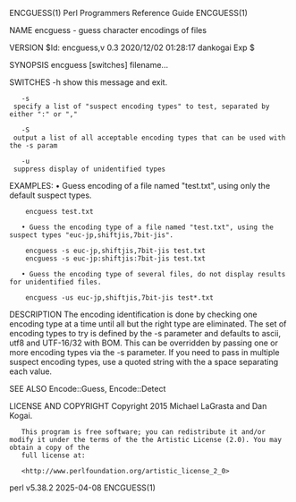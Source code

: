 ENCGUESS(1)						       Perl Programmers Reference Guide							   ENCGUESS(1)

NAME
       encguess - guess character encodings of files

VERSION
       $Id: encguess,v 0.3 2020/12/02 01:28:17 dankogai Exp $

SYNOPSIS
	 encguess [switches] filename...

   SWITCHES
       -h
	 show this message and exit.

       -s
	 specify a list of "suspect encoding types" to test, separated by either ":" or ","

       -S
	 output a list of all acceptable encoding types that can be used with the -s param

       -u
	 suppress display of unidentified types

   EXAMPLES:
       • Guess encoding of a file named "test.txt", using only the default suspect types.

	    encguess test.txt

       • Guess the encoding type of a file named "test.txt", using the suspect types "euc-jp,shiftjis,7bit-jis".

	    encguess -s euc-jp,shiftjis,7bit-jis test.txt
	    encguess -s euc-jp:shiftjis:7bit-jis test.txt

       • Guess the encoding type of several files, do not display results for unidentified files.

	    encguess -us euc-jp,shiftjis,7bit-jis test*.txt

DESCRIPTION
       The  encoding  identification is done by checking one encoding type at a time until all but the right type are eliminated. The set of encoding types to
       try is defined by the -s parameter and defaults to ascii, utf8 and UTF-16/32 with BOM. This can be overridden by passing one or more encoding types via
       the -s parameter. If you need to pass in multiple suspect encoding types, use a quoted string with the a space separating each value.

SEE ALSO
       Encode::Guess, Encode::Detect

LICENSE AND COPYRIGHT
       Copyright 2015 Michael LaGrasta and Dan Kogai.

       This program is free software; you can redistribute it and/or modify it under the terms of the the Artistic License (2.0). You may obtain a copy of the
       full license at:

       <http://www.perlfoundation.org/artistic_license_2_0>

perl v5.38.2								  2025-04-08								   ENCGUESS(1)
